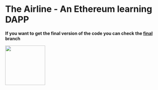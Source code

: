 # The Airline - An Ethereum learning DAPP

**If you want to get the final version of the code you can check the [final](https://github.com/CarlosLanderas/udemy-ethereum-the-airline/tree/final) branch**

<img src="http://introtocrypto.com/wp-content/uploads/2017/08/ether@2x.png" height="128" width="128">

